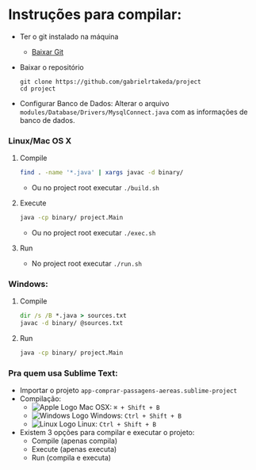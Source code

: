 # Instruções para compilar:

* Ter o git instalado na máquina
    * [Baixar Git](http://git-scm.com/downloads)

* Baixar o repositório
    ```
    git clone https://github.com/gabrielrtakeda/project
    cd project
    ```

* Configurar Banco de Dados:
    Alterar o arquivo `modules/Database/Drivers/MysqlConnect.java` com as informações de banco de dados.

### Linux/Mac OS X

1. Compile
    ```sh
    find . -name '*.java' | xargs javac -d binary/
    ```
    * Ou no project root executar `./build.sh`

2. Execute
    ```sh
    java -cp binary/ project.Main
    ```
    * Ou no project root executar `./exec.sh`

3. Run
    * No project root executar `./run.sh`

### Windows:

1. Compile
    ```bat
    dir /s /B *.java > sources.txt
    javac -d binary/ @sources.txt
    ```

2. Run
    ```bat
    java -cp binary/ project.Main
    ```

### Pra quem usa Sublime Text:
* Importar o projeto `app-comprar-passagens-aereas.sublime-project`
* Compilação:
    * ![Apple Logo](https://cdn4.iconfinder.com/data/icons/proglyphs-free/512/Apple-16.png "Apple Logo") Mac OSX: `⌘ + Shift + B`
    * ![Windows Logo](https://cdn4.iconfinder.com/data/icons/proglyphs-free/512/Windows_alt-16.png "Windows Logo") Windows: `Ctrl + Shift + B`
    * ![Linux Logo](https://cdn4.iconfinder.com/data/icons/proglyphs-free/512/Linux_-_Tux-16.png "Linux Logo") Linux: `Ctrl + Shift + B`
* Existem 3 opções para compilar e executar o projeto:
    - Compile (apenas compila)
    - Execute (apenas executa)
    - Run (compila e executa)
